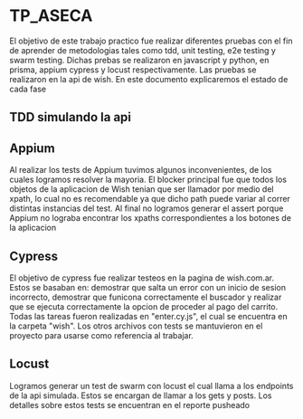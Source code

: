 # TP_ASECA

El objetivo de este trabajo practico fue realizar diferentes pruebas con el fin de aprender de metodologias tales como tdd, unit testing, e2e testing y swarm testing. Dichas prebas se realizaron en javascript y python, en prisma, appium cypress y locust respectivamente. Las pruebas se realizaron en la api de wish. En este documento explicaremos el estado de cada fase

## TDD simulando la api


## Appium
Al realizar los tests de Appium tuvimos algunos inconvenientes, de los cuales logramos resolver la mayoria. El blocker principal fue que todos los objetos de la aplicacion de Wish tenian que ser llamador por medio del xpath, lo cual no es recomendable ya que dicho path puede variar al correr distintas instancias del test. Al final no logramos generar el assert porque Appium no lograba encontrar los xpaths correspondientes a los botones de la aplicacion

## Cypress
El objetivo de cypress fue realizar testeos en la pagina de wish.com.ar. Estos se basaban en: demostrar que salta un error con un inicio de sesion incorrecto, demostrar que funicona correctamente el buscador y realizar que se ejecuta correctamente la opcion de proceder al pago del carrito. Todas las tareas fueron realizadas en "enter.cy.js", el cual se encuentra en la carpeta "wish". Los otros archivos con tests se mantuvieron en el proyecto para usarse como referencia al trabajar.

## Locust
Logramos generar un test de swarm con locust el cual llama a los endpoints de la api simulada. Estos se encargan de llamar a los gets y posts. Los detalles sobre estos tests se encuentran en el reporte pusheado
